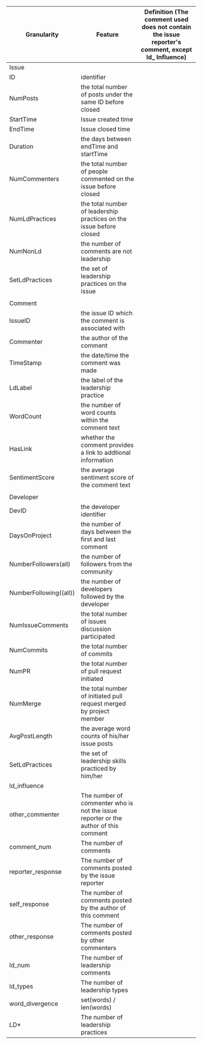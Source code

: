 Granularity|Feature|Definition (The comment used does not contain the issue reporter's comment, except ld_ Influence)
------------ | ------------- | ------------
Issue||
  |ID|identifier
  |NumPosts|the total number of posts under the same ID before closed
  |StartTime|Issue created time
  |EndTime|Issue closed time
  |Duration|the days between endTime and startTime
  |NumCommenters|the total number of people commented on the issue before closed
  |NumLdPractices|the total number of leadership practices on the issue before closed
  |NumNonLd|the number of comments are not leadership
  |SetLdPractices|the set of leadership practices on the issue
  ||
Comment||
  |IssueID|the issue ID which the comment is associated with
  |Commenter|the author of the comment
  |TimeStamp|the date/time the comment was made
  |LdLabel|the label of the leadership practice
  |WordCount|the number of word counts within the comment text
  |HasLink|whether the comment provides a link to addtional information
  |SentimentScore|the average sentiment score of the comment text
  ||
Developer||
  |DevID|the developer identifier
  |DaysOnProject|the number of days between the first and last comment
  |NumberFollowers(all)|the number of followers from the community
  |NumberFollowing((all))|the number of developers followed by the developer
  |NumIssueComments|the total number of issues discussion participated
  |NumCommits|the total number of commits
  |NumPR|the total number of pull request initiated
  |NumMerge|the total number of initiated pull request merged by project member
  |AvgPostLength|the average word counts of his/her issue posts
  |SetLdPractices|the set of leadership skills practiced by him/her
ld_influence||
  |other_commenter|The number of commenter who is not the issue reporter or the author of this comment
  |comment_num|The number of comments
  |reporter_response|The number of comments posted by the issue reporter
  |self_response|The number of comments posted by the author of this comment
  |other_response|The number of comments posted by other commenters
  |ld_num|The number of leadership comments
  |ld_types|The number of leadership types
  |word_divergence|set(words) / len(words)
  |LD*|The number of leadership practices
